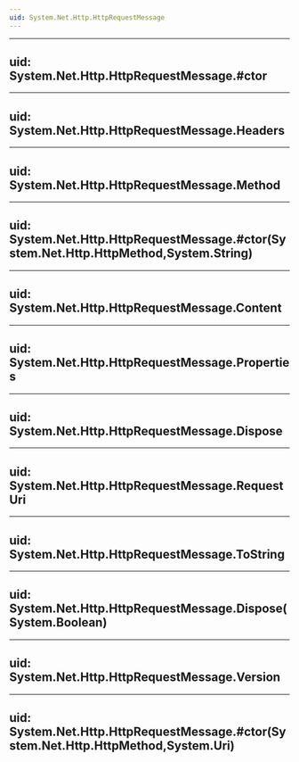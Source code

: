 ```yaml
---
uid: System.Net.Http.HttpRequestMessage
---
```


---
uid: System.Net.Http.HttpRequestMessage.#ctor
---

---
uid: System.Net.Http.HttpRequestMessage.Headers
---

---
uid: System.Net.Http.HttpRequestMessage.Method
---

---
uid: System.Net.Http.HttpRequestMessage.#ctor(System.Net.Http.HttpMethod,System.String)
---

---
uid: System.Net.Http.HttpRequestMessage.Content
---

---
uid: System.Net.Http.HttpRequestMessage.Properties
---

---
uid: System.Net.Http.HttpRequestMessage.Dispose
---

---
uid: System.Net.Http.HttpRequestMessage.RequestUri
---

---
uid: System.Net.Http.HttpRequestMessage.ToString
---

---
uid: System.Net.Http.HttpRequestMessage.Dispose(System.Boolean)
---

---
uid: System.Net.Http.HttpRequestMessage.Version
---

---
uid: System.Net.Http.HttpRequestMessage.#ctor(System.Net.Http.HttpMethod,System.Uri)
---
